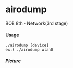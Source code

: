 # airodump
BOB 8th - Network(3rd stage)



#### Usage

```shell
./airodump [device]
ex:) ./airodump wlan0
```


##### Picture



